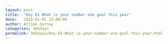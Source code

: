 ```yaml
---
layout: post  
title:  "Day 01 What is your number one goal this year"  
date:   2018-01-01 12:00:00  
author: Atrion Darnay  
categories: 365days
permalink: 365days/Day-01-What-is-your-number-one-goal-this-year.html  
---
```

